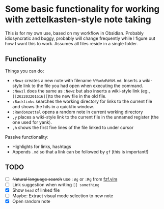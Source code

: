 # Some basic functionality for working with zettelkasten-style note taking

This is for my own use, based on my workflow in Obsidian. Probably
idiosyncratic and buggy, probably will change frequently while I figure out how
I want this to work. Assumes all files reside in a single folder.

## Functionality
Things you can do:
* `:Newz` creates a new note with filename `%Y%m%d%H%M.md`. Inserts a
  wiki-style link to the file you had open when executing the command.
* `:Newzl` does the same as `:Newz` but also inserts a wiki-style link (eg.,
  `[[202203201616]]`)to the new file in the old file.
* `:Backlinks` searches the working directory for links to the current file and
  shows the hits in a quickfix window.
* `:Randomzettel` opens a random note in current working directory
* `,y` places a wiki-style link to the current file in the unnamed register
  (the one used for yank).
* `,h` shows the first  five lines of the file linked to under cursor

Passive functionality:
* Highlights for links, hashtags
* Appends `.md` so that a link can be followed by `gf` (this is important!)

## TODO
* [ ] ~~Natural language search~~ use `:Ag` or `:Rg` from
  [fzf.vim](https://github.com/junegunn/fzf.vim)
* [ ] Link suggestion when writing `[[ something`
* [x] Show `head` of linked file
* [ ] Maybe: Extract visual mode selection to new note 
* [x] Open random note
